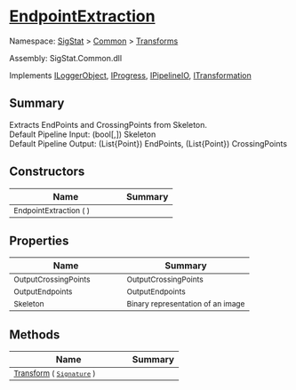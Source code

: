 # [EndpointExtraction](./EndpointExtraction.md)

Namespace: [SigStat]() > [Common](./../README.md) > [Transforms](./README.md)

Assembly: SigStat.Common.dll

Implements [ILoggerObject](./../ILoggerObject.md), [IProgress](./../Helpers/IProgress.md), [IPipelineIO](./../Pipeline/IPipelineIO.md), [ITransformation](./../ITransformation.md)

## Summary
Extracts EndPoints and CrossingPoints from Skeleton.  <br>Default Pipeline Input: (bool[,]) Skeleton<br>Default Pipeline Output: (List{Point}) EndPoints, (List{Point}) CrossingPoints

## Constructors

| Name | Summary | 
| --- | --- | 
| <sub>EndpointExtraction (  )</sub><img width=50>| <sub></sub>| <br>


## Properties

| Name | Summary | 
| --- | --- | 
| <sub>OutputCrossingPoints</sub><img width=50>| <sub>OutputCrossingPoints</sub>| <br>
| <sub>OutputEndpoints</sub><img width=50>| <sub>OutputEndpoints</sub>| <br>
| <sub>Skeleton</sub><img width=50>| <sub>Binary representation of an image</sub>| <br>


## Methods

| Name | Summary | 
| --- | --- | 
| <sub>[Transform](./Methods/EndpointExtraction-100663590.md) ( [`Signature`](./../Signature.md) )</sub><img width=50>| <sub></sub>| <br>


